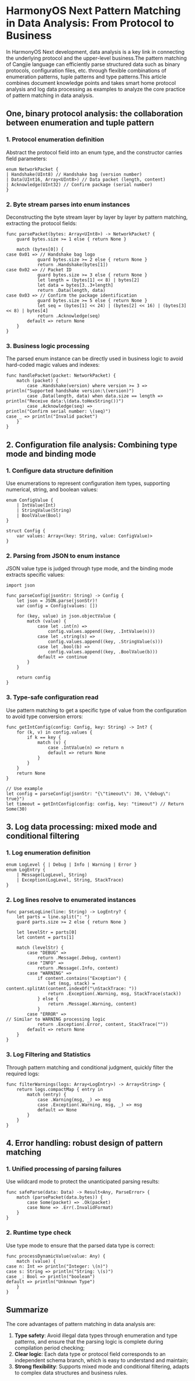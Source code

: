 
# HarmonyOS Next Pattern Matching in Data Analysis: From Protocol to Business

In HarmonyOS Next development, data analysis is a key link in connecting the underlying protocol and the upper-level business.The pattern matching of Cangjie language can efficiently parse structured data such as binary protocols, configuration files, etc. through flexible combinations of enumeration patterns, tuple patterns and type patterns.This article combines document knowledge points and takes smart home protocol analysis and log data processing as examples to analyze the core practice of pattern matching in data analysis.


## One, binary protocol analysis: the collaboration between enumeration and tuple pattern
### 1. Protocol enumeration definition
Abstract the protocol field into an enum type, and the constructor carries field parameters:
```cj
enum NetworkPacket {
| Handshake(UInt8) // Handshake bag (version number)
| Data(UInt16, Array<UInt8>) // Data packet (length, content)
| Acknowledge(UInt32) // Confirm package (serial number)
}
```  

### 2. Byte stream parses into enum instances
Deconstructing the byte stream layer by layer by layer by pattern matching, extracting the protocol fields:
```cj
func parsePacket(bytes: Array<UInt8>) -> NetworkPacket? {
    guard bytes.size >= 1 else { return None }

    match (bytes[0]) {
case 0x01 => // Handshake bag logo
            guard bytes.size >= 2 else { return None }
            return .Handshake(bytes[1])
case 0x02 => // Packet ID
            guard bytes.size >= 3 else { return None }
            let length = (bytes[1] << 8) | bytes[2]
            let data = bytes[3..3+length]
            return .Data(length, data)
case 0x03 => // Confirm the package identification
            guard bytes.size >= 5 else { return None }
            let seq = (bytes[1] << 24) | (bytes[2] << 16) | (bytes[3] << 8) | bytes[4]
            return .Acknowledge(seq)
        default => return None
    }
}
```  

### 3. Business logic processing
The parsed enum instance can be directly used in business logic to avoid hard-coded magic values ​​and indexes:
```cj
func handlePacket(packet: NetworkPacket) {
    match (packet) {
        case .Handshake(version) where version >= 3 =>
println("Supported handshake version:\(version)")
        case .Data(length, data) when data.size == length =>
println("Receive data:\(data.toHexString())")
        case .Acknowledge(seq) =>
println("Confirm serial number: \(seq)")
case _ => println("Invalid packet")
    }
}
```  


## 2. Configuration file analysis: Combining type mode and binding mode
### 1. Configure data structure definition
Use enumerations to represent configuration item types, supporting numerical, string, and boolean values:
```cj
enum ConfigValue {
    | IntValue(Int)
    | StringValue(String)
    | BoolValue(Bool)
}

struct Config {
    var values: Array<(key: String, value: ConfigValue)>
}
```  

### 2. Parsing from JSON to enum instance
JSON value type is judged through type mode, and the binding mode extracts specific values:
```cj
import json

func parseConfig(jsonStr: String) -> Config {
    let json = JSON.parse(jsonStr)!
    var config = Config(values: [])

    for (key, value) in json.objectValue {
        match (value) {
            case let .int(n) =>
                config.values.append((key, .IntValue(n)))
            case let .string(s) =>
                config.values.append((key, .StringValue(s)))
            case let .bool(b) =>
                config.values.append((key, .BoolValue(b)))
            default => continue
        }
    }

    return config
}
```  

### 3. Type-safe configuration read
Use pattern matching to get a specific type of value from the configuration to avoid type conversion errors:
```cj
func getIntConfig(config: Config, key: String) -> Int? {
    for (k, v) in config.values {
        if k == key {
            match (v) {
                case .IntValue(n) => return n
                default => return None
            }
        }
    }
    return None
}

// Use example
let config = parseConfig(jsonStr: "{\"timeout\": 30, \"debug\": true}")
let timeout = getIntConfig(config: config, key: "timeout") // Return Some(30)
```  


## 3. Log data processing: mixed mode and conditional filtering
### 1. Log enumeration definition
```cj
enum LogLevel { | Debug | Info | Warning | Error }
enum LogEntry {
    | Message(LogLevel, String)
    | Exception(LogLevel, String, StackTrace)
}
```  

### 2. Log lines resolve to enumerated instances
```cj
func parseLogLine(line: String) -> LogEntry? {
    let parts = line.split(": ")
    guard parts.size >= 2 else { return None }

    let levelStr = parts[0]
    let content = parts[1]

    match (levelStr) {
        case "DEBUG" =>
            return .Message(.Debug, content)
        case "INFO" =>
            return .Message(.Info, content)
        case "WARNING" =>
            if content.contains("Exception") {
                let (msg, stack) = content.splitAt(content.indexOf("\nStackTrace: "))
                return .Exception(.Warning, msg, StackTrace(stack))
            } else {
                return .Message(.Warning, content)
            }
        case "ERROR" =>
// Similar to WARNING processing logic
            return .Exception(.Error, content, StackTrace(""))
        default => return None
    }
}
```  

### 3. Log Filtering and Statistics
Through pattern matching and conditional judgment, quickly filter the required logs:
```cj
func filterWarnings(logs: Array<LogEntry>) -> Array<String> {
    return logs.compactMap { entry in
        match (entry) {
            case .Warning(msg, _) => msg
            case .Exception(.Warning, msg, _) => msg
            default => None
        }
    }
}
```  


## 4. Error handling: robust design of pattern matching
### 1. Unified processing of parsing failures
Use wildcard mode to protect the unanticipated parsing results:
```cj
func safeParse(data: Data) -> Result<Any, ParseError> {
    match (parsePacket(data.bytes)) {
        case Some(packet) => .Ok(packet)
        case None => .Err(.InvalidFormat)
    }
}
```  

### 2. Runtime type check
Use type mode to ensure that the parsed data type is correct:
```cj
func processDynamicValue(value: Any) {
    match (value) {
case n: Int => println("Integer: \(n)")
case s: String => println("String: \(s)")
case _: Bool => println("boolean")
default => println("Unknown Type")
    }
}
```  


## Summarize
The core advantages of pattern matching in data analysis are:
1. **Type safety**: Avoid illegal data types through enumeration and type patterns, and ensure that the parsing logic is complete during compilation period checking;
2. **Clear logic**: Each data type or protocol field corresponds to an independent schema branch, which is easy to understand and maintain;
3. **Strong flexibility**: Supports mixed mode and conditional filtering, adapts to complex data structures and business rules.
